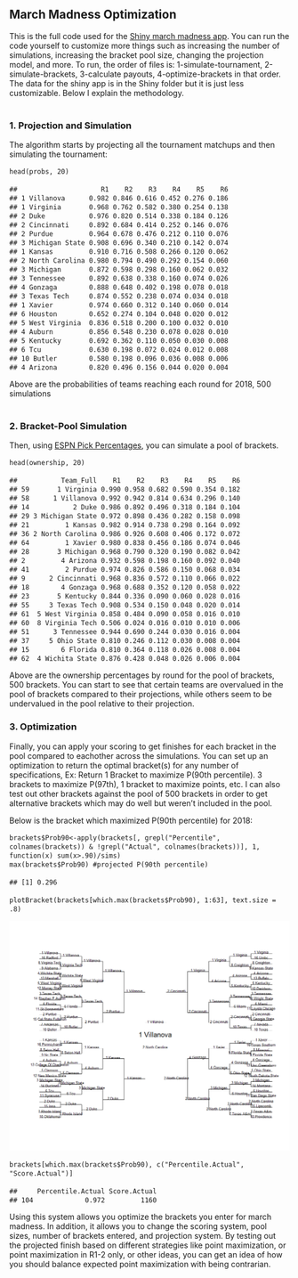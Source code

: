 ## March Madness Optimization

This is the full code used for the [Shiny march madness
app](https://bracketmath.shinyapps.io/ncaa/). You can run the code
yourself to customize more things such as increasing the number of
simulations, increasing the bracket pool size, changing the projection
model, and more. To run, the order of files is: 1-simulate-tournament,
2-simulate-brackets, 3-calculate payouts, 4-optimize-brackets in that
order. The data for the shiny app is in the Shiny folder but it is just
less customizable. Below I explain the methodology. <br /> <br />

### 1. Projection and Simulation

The algorithm starts by projecting all the tournament matchups and then
simulating the tournament:

    head(probs, 20)

    ##                     R1    R2    R3    R4    R5    R6
    ## 1 Villanova      0.982 0.846 0.616 0.452 0.276 0.186
    ## 1 Virginia       0.968 0.762 0.582 0.380 0.254 0.138
    ## 2 Duke           0.976 0.820 0.514 0.338 0.184 0.126
    ## 2 Cincinnati     0.892 0.684 0.414 0.252 0.146 0.076
    ## 2 Purdue         0.964 0.678 0.476 0.212 0.110 0.076
    ## 3 Michigan State 0.908 0.696 0.340 0.210 0.142 0.074
    ## 1 Kansas         0.910 0.716 0.508 0.266 0.120 0.062
    ## 2 North Carolina 0.980 0.794 0.490 0.292 0.154 0.060
    ## 3 Michigan       0.872 0.598 0.298 0.160 0.062 0.032
    ## 3 Tennessee      0.892 0.638 0.338 0.160 0.074 0.026
    ## 4 Gonzaga        0.888 0.648 0.402 0.198 0.078 0.018
    ## 3 Texas Tech     0.874 0.552 0.238 0.074 0.034 0.018
    ## 1 Xavier         0.974 0.660 0.312 0.140 0.060 0.014
    ## 6 Houston        0.652 0.274 0.104 0.048 0.020 0.012
    ## 5 West Virginia  0.836 0.518 0.200 0.100 0.032 0.010
    ## 4 Auburn         0.856 0.548 0.230 0.078 0.028 0.010
    ## 5 Kentucky       0.692 0.362 0.110 0.050 0.030 0.008
    ## 6 Tcu            0.630 0.198 0.072 0.024 0.012 0.008
    ## 10 Butler        0.580 0.198 0.096 0.036 0.008 0.006
    ## 4 Arizona        0.820 0.496 0.156 0.044 0.020 0.004

Above are the probabilities of teams reaching each round for 2018, 500
simulations <br /> <br />

### 2. Bracket-Pool Simulation

Then, using [ESPN Pick
Percentages](http://games.espn.com/tournament-challenge-bracket/2018/en/whopickedwhom),
you can simulate a pool of brackets.

    head(ownership, 20)

    ##           Team_Full    R1    R2    R3    R4    R5    R6
    ## 59       1 Virginia 0.990 0.958 0.682 0.590 0.354 0.182
    ## 58      1 Villanova 0.992 0.942 0.814 0.634 0.296 0.140
    ## 14           2 Duke 0.986 0.892 0.496 0.318 0.184 0.104
    ## 29 3 Michigan State 0.972 0.898 0.436 0.282 0.158 0.098
    ## 21         1 Kansas 0.982 0.914 0.738 0.298 0.164 0.092
    ## 36 2 North Carolina 0.986 0.926 0.608 0.406 0.172 0.072
    ## 64         1 Xavier 0.980 0.838 0.456 0.186 0.074 0.046
    ## 28       3 Michigan 0.968 0.790 0.320 0.190 0.082 0.042
    ## 2         4 Arizona 0.932 0.598 0.198 0.160 0.092 0.040
    ## 41         2 Purdue 0.974 0.826 0.586 0.150 0.068 0.034
    ## 9      2 Cincinnati 0.968 0.836 0.572 0.110 0.066 0.022
    ## 18        4 Gonzaga 0.968 0.688 0.352 0.120 0.058 0.022
    ## 23       5 Kentucky 0.844 0.336 0.090 0.060 0.028 0.016
    ## 55     3 Texas Tech 0.908 0.534 0.150 0.048 0.020 0.014
    ## 61  5 West Virginia 0.858 0.484 0.090 0.058 0.016 0.010
    ## 60  8 Virginia Tech 0.506 0.024 0.016 0.010 0.010 0.006
    ## 51      3 Tennessee 0.944 0.690 0.244 0.030 0.016 0.004
    ## 37     5 Ohio State 0.810 0.246 0.112 0.030 0.008 0.004
    ## 15        6 Florida 0.810 0.364 0.118 0.026 0.008 0.004
    ## 62  4 Wichita State 0.876 0.428 0.048 0.026 0.006 0.004

Above are the ownership percentages by round for the pool of brackets,
500 brackets. You can start to see that certain teams are overvalued in
the pool of brackets compared to their projections, while others seem to
be undervalued in the pool relative to their projection.

### 3. Optimization

Finally, you can apply your scoring to get finishes for each bracket in
the pool compared to eachother across the simulations. You can set up an
optimization to return the optimal bracket(s) for any number of
specifications, Ex: Return 1 Bracket to maximize P(90th percentile). 3
brackets to maximize P(97th), 1 bracket to maximize points, etc. I can
also test out other brackets against the pool of 500 brackets in order
to get alternative brackets which may do well but weren’t included in
the pool.

Below is the bracket which maximized P(90th percentile) for 2018:

    brackets$Prob90<-apply(brackets[, grepl("Percentile", colnames(brackets)) & !grepl("Actual", colnames(brackets))], 1, function(x) sum(x>.90)/sims)
    max(brackets$Prob90) #projected P(90th percentile)

    ## [1] 0.296

    plotBracket(brackets[which.max(brackets$Prob90), 1:63], text.size = .8)

![](README_files/figure-markdown_strict/unnamed-chunk-5-1.png)

    brackets[which.max(brackets$Prob90), c("Percentile.Actual", "Score.Actual")]

    ##     Percentile.Actual Score.Actual
    ## 104             0.972         1160

Using this system allows you optimize the brackets you enter for march
madness. In addition, it allows you to change the scoring system, pool
sizes, number of brackets entered, and projection system. By testing out
the projected finish based on different strategies like point
maximization, or point maximization in R1-2 only, or other ideas, you
can get an idea of how you should balance expected point maximization
with being contrarian.
